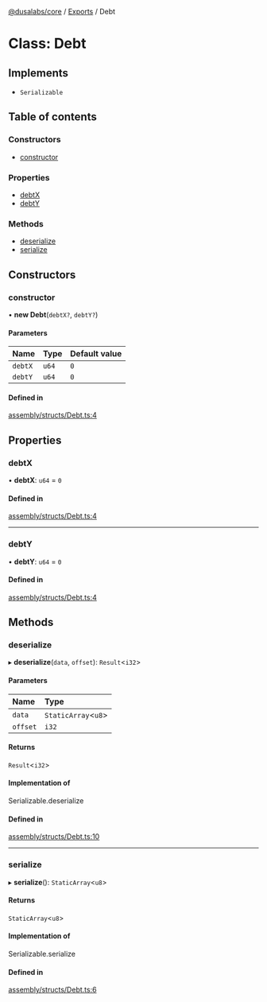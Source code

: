 [@dusalabs/core](../README.md) / [Exports](../modules.md) / Debt

# Class: Debt

## Implements

- `Serializable`

## Table of contents

### Constructors

- [constructor](Debt.md#constructor)

### Properties

- [debtX](Debt.md#debtx)
- [debtY](Debt.md#debty)

### Methods

- [deserialize](Debt.md#deserialize)
- [serialize](Debt.md#serialize)

## Constructors

### constructor

• **new Debt**(`debtX?`, `debtY?`)

#### Parameters

| Name | Type | Default value |
| :------ | :------ | :------ |
| `debtX` | `u64` | `0` |
| `debtY` | `u64` | `0` |

#### Defined in

[assembly/structs/Debt.ts:4](https://github.com/dusaprotocol/v2.1/blob/b07cbb8/assembly/structs/Debt.ts#L4)

## Properties

### debtX

• **debtX**: `u64` = `0`

#### Defined in

[assembly/structs/Debt.ts:4](https://github.com/dusaprotocol/v2.1/blob/b07cbb8/assembly/structs/Debt.ts#L4)

___

### debtY

• **debtY**: `u64` = `0`

#### Defined in

[assembly/structs/Debt.ts:4](https://github.com/dusaprotocol/v2.1/blob/b07cbb8/assembly/structs/Debt.ts#L4)

## Methods

### deserialize

▸ **deserialize**(`data`, `offset`): `Result`<`i32`\>

#### Parameters

| Name | Type |
| :------ | :------ |
| `data` | `StaticArray`<`u8`\> |
| `offset` | `i32` |

#### Returns

`Result`<`i32`\>

#### Implementation of

Serializable.deserialize

#### Defined in

[assembly/structs/Debt.ts:10](https://github.com/dusaprotocol/v2.1/blob/b07cbb8/assembly/structs/Debt.ts#L10)

___

### serialize

▸ **serialize**(): `StaticArray`<`u8`\>

#### Returns

`StaticArray`<`u8`\>

#### Implementation of

Serializable.serialize

#### Defined in

[assembly/structs/Debt.ts:6](https://github.com/dusaprotocol/v2.1/blob/b07cbb8/assembly/structs/Debt.ts#L6)
